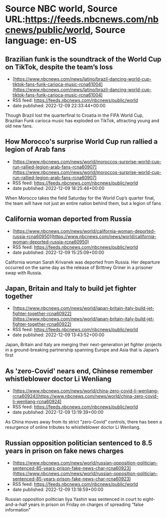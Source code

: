 # Source NBC world, Source URL:https://feeds.nbcnews.com/nbcnews/public/world, Source language: en-US

## Brazilian funk is the soundtrack of the World Cup on TikTok, despite the team’s loss
 - [https://www.nbcnews.com/news/latino/brazil-dancing-world-cup-tiktok-fans-funk-carioca-music-rcna61004](https://www.nbcnews.com/news/latino/brazil-dancing-world-cup-tiktok-fans-funk-carioca-music-rcna61004)
 - RSS feed: https://feeds.nbcnews.com/nbcnews/public/world
 - date published: 2022-12-09 22:33:44+00:00

Though Brazil lost the quarterfinal to Croatia in the FIFA World Cup, Brazilian Funk carioca music has exploded on TikTok, attracting young and old new fans.

## How Morocco's surprise World Cup run rallied a legion of Arab fans
 - [https://www.nbcnews.com/news/world/moroccos-surprise-world-cup-run-rallied-legion-arab-fans-rcna60907](https://www.nbcnews.com/news/world/moroccos-surprise-world-cup-run-rallied-legion-arab-fans-rcna60907)
 - RSS feed: https://feeds.nbcnews.com/nbcnews/public/world
 - date published: 2022-12-09 18:25:46+00:00

When Morocco takes the field Saturday for the World Cup’s quarter final, the team will have not just an entire nation behind them, but a legion of fans

## California woman deported from Russia
 - [https://www.nbcnews.com/news/world/california-woman-deported-russia-rcna60950](https://www.nbcnews.com/news/world/california-woman-deported-russia-rcna60950)
 - RSS feed: https://feeds.nbcnews.com/nbcnews/public/world
 - date published: 2022-12-09 15:25:09+00:00

California woman Sarah Krivanek was deported from Russia. Her departure occurred on the same day as the release of Brittney Griner in a prisoner swap with Russia.

## Japan, Britain and Italy to build jet fighter together
 - [https://www.nbcnews.com/news/world/japan-britain-italy-build-jet-fighter-together-rcna60922](https://www.nbcnews.com/news/world/japan-britain-italy-build-jet-fighter-together-rcna60922)
 - RSS feed: https://feeds.nbcnews.com/nbcnews/public/world
 - date published: 2022-12-09 13:43:52+00:00

Japan, Britain and Italy are merging their next-generation jet fighter projects in a ground-breaking partnership spanning Europe and Asia that is Japan’s first

## As 'zero-Covid' nears end, Chinese remember whistleblower doctor Li Wenliang
 - [https://www.nbcnews.com/news/world/china-zero-covid-li-wenliang-rcna60924](https://www.nbcnews.com/news/world/china-zero-covid-li-wenliang-rcna60924)
 - RSS feed: https://feeds.nbcnews.com/nbcnews/public/world
 - date published: 2022-12-09 13:19:39+00:00

As China moves away from its strict “zero-Covid” controls, there has been a resurgence of online tributes to whistleblower doctor Li Wenliang.

## Russian opposition politician sentenced to 8.5 years in prison on fake news charges
 - [https://www.nbcnews.com/news/world/russian-opposition-politician-sentenced-85-years-prison-fake-news-char-rcna60923](https://www.nbcnews.com/news/world/russian-opposition-politician-sentenced-85-years-prison-fake-news-char-rcna60923)
 - RSS feed: https://feeds.nbcnews.com/nbcnews/public/world
 - date published: 2022-12-09 13:18:59+00:00

Russian opposition politician Ilya Yashin was sentenced in court to eight-and-a-half years in prison on Friday on charges of spreading “false information”
